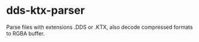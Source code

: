 # dds-ktx-parser
Parse files with extensions .DDS or .KTX, also decode compressed formats to RGBA buffer.
